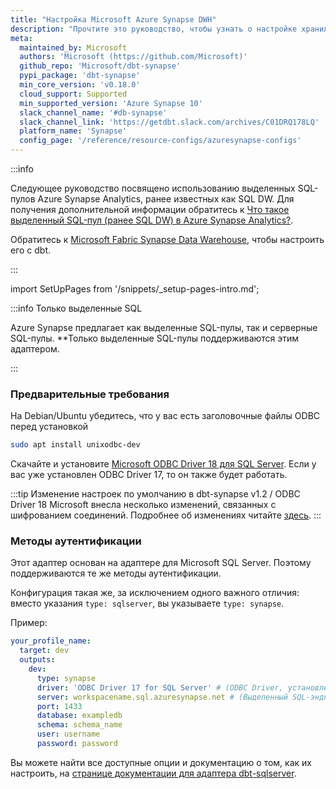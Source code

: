 ```yaml
---
title: "Настройка Microsoft Azure Synapse DWH"
description: "Прочтите это руководство, чтобы узнать о настройке хранилища данных Microsoft Azure Synapse в dbt."
meta:
  maintained_by: Microsoft
  authors: 'Microsoft (https://github.com/Microsoft)'
  github_repo: 'Microsoft/dbt-synapse'
  pypi_package: 'dbt-synapse'
  min_core_version: 'v0.18.0'
  cloud_support: Supported
  min_supported_version: 'Azure Synapse 10'
  slack_channel_name: '#db-synapse'
  slack_channel_link: 'https://getdbt.slack.com/archives/C01DRQ178LQ'
  platform_name: 'Synapse'
  config_page: '/reference/resource-configs/azuresynapse-configs'
---
```


:::info

Следующее руководство посвящено использованию выделенных SQL-пулов Azure Synapse Analytics, ранее известных как SQL DW. Для получения дополнительной информации обратитесь к [Что такое выделенный SQL-пул (ранее SQL DW) в Azure Synapse Analytics?](https://learn.microsoft.com/en-us/azure/synapse-analytics/sql-data-warehouse/sql-data-warehouse-overview-what-is).

Обратитесь к [Microsoft Fabric Synapse Data Warehouse](/docs/core/connect-data-platform/fabric-setup), чтобы настроить его с dbt.

:::

<!--Следующий код использует компонент и встроенный файл частичных markdown docusaurus, который содержит повторно используемый контент, назначенный в мета-данных. Для этой страницы частичный файл - _setup-pages-intro.md. Вы должны включить код 'import' и затем назначить компонент по мере необходимости. -->

import SetUpPages from '/snippets/_setup-pages-intro.md';

<SetUpPages meta={frontMatter.meta} />

:::info Только выделенные SQL

Azure Synapse предлагает как выделенные SQL-пулы, так и серверные SQL-пулы.
**Только выделенные SQL-пулы поддерживаются этим адаптером. 

:::

### Предварительные требования

На Debian/Ubuntu убедитесь, что у вас есть заголовочные файлы ODBC перед установкой

```bash
sudo apt install unixodbc-dev
```

Скачайте и установите [Microsoft ODBC Driver 18 для SQL Server](https://docs.microsoft.com/en-us/sql/connect/odbc/download-odbc-driver-for-sql-server?view=sql-server-ver15).
Если у вас уже установлен ODBC Driver 17, то он также будет работать.

:::tip Изменение настроек по умолчанию в dbt-synapse v1.2 / ODBC Driver 18
Microsoft внесла несколько изменений, связанных с шифрованием соединений. Подробнее об изменениях читайте [здесь](/docs/core/connect-data-platform/mssql-setup).
:::

### Методы аутентификации

Этот адаптер основан на адаптере для Microsoft SQL Server.
Поэтому поддерживаются те же методы аутентификации.

Конфигурация такая же, за исключением одного важного отличия:
вместо указания `type: sqlserver`, вы указываете `type: synapse`.

Пример:

<File name='profiles.yml'>

```yaml
your_profile_name:
  target: dev
  outputs:
    dev:
      type: synapse
      driver: 'ODBC Driver 17 for SQL Server' # (ODBC Driver, установленный на вашей системе)
      server: workspacename.sql.azuresynapse.net # (Выделенный SQL-эндпоинт вашего рабочего пространства здесь)
      port: 1433
      database: exampledb
      schema: schema_name
      user: username
      password: password
```

</File>

Вы можете найти все доступные опции и документацию о том, как их настроить, на [странице документации для адаптера dbt-sqlserver](/docs/core/connect-data-platform/mssql-setup).